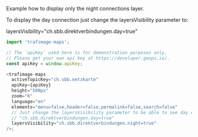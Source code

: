 Example how to display only the night connections layer.

To display the day connection just change the layersVisibility parameter to:

layersVisibility="ch.sbb.direktverbindungen.day=true"

```js
import 'trafimage-maps';

// The `apiKey` used here is for demonstration purposes only.
// Please get your own api key at https://developer.geops.io/.
const apiKey = window.apiKey;

<trafimage-maps
  activeTopicKey="ch.sbb.netzkarte"
  apiKey={apiKey}
  height="500px"
  zoom="6"
  language="en"
  elements="menu=false,header=false,permalink=false,search=false"
  // Just change the layersVisibility parameter to be able to see day connection:
  // "ch.sbb.direktverbindungen.day=true"
  layersVisibility="ch.sbb.direktverbindungen.night=true"
/>;
```
